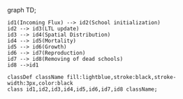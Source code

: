 graph TD;

    id1(Incoming Flux) --> id2(School initialization)
    id2 --> id3(LTL update)
    id3 --> id4(Spatial Distribution)
    id4 --> id5(Mortality)
    id5 --> id6(Growth)
    id6 --> id7(Reproduction)
    id7 --> id8(Removing of dead schools)
    id8 -->id1

    classDef className fill:lightblue,stroke:black,stroke-width:3px,color:black
    class id1,id2,id3,id4,id5,id6,id7,id8 className;